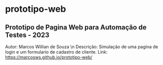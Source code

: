 # prototipo-web
## Prototipo de Pagina Web para Automação de Testes - 2023
Autor: Marcos Willian de Souza \n
Descrição: Simulação de uma pagina de login e um formulario de cadastro de cliente.
Link: https://marcosws.github.io/prototipo-web/



